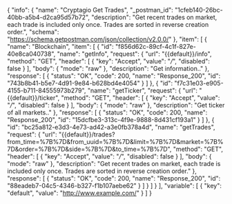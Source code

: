 {
  "info": {
    "name": "Cryptagio Get Trades",
    "_postman_id": "1cfeb140-26bc-40bb-a5b4-d2ca95d57b72",
    "description": "Get recent trades on market, each trade is included only once. Trades are sorted in reverse creation order.",
    "schema": "https://schema.getpostman.com/json/collection/v2.0.0/"
  },
  "item": [
    {
      "name": "Blockchain",
      "item": [
        {
          "id": "f856d62c-89cf-4c1f-827e-40e8ca040738",
          "name": "getInfo",
          "request": {
            "url": "{{default}}/info",
            "method": "GET",
            "header": [
              {
                "key": "Accept",
                "value": "*/*",
                "disabled": false
              }
            ],
            "body": {
              "mode": "raw"
            },
            "description": "Get information.."
          },
          "response": [
            {
              "status": "OK",
              "code": 200,
              "name": "Response_200",
              "id": "743b8b41-b5e7-4d91-9e84-b628bd4e4054"
            }
          ]
        },
        {
          "id": "f7c31e03-e905-4155-b711-84555973b279",
          "name": "getTicker",
          "request": {
            "url": "{{default}}/ticker",
            "method": "GET",
            "header": [
              {
                "key": "Accept",
                "value": "*/*",
                "disabled": false
              }
            ],
            "body": {
              "mode": "raw"
            },
            "description": "Get ticker of all markets.."
          },
          "response": [
            {
              "status": "OK",
              "code": 200,
              "name": "Response_200",
              "id": "15dcfbe3-313c-4f9e-9888-8d431cf193a1"
            }
          ]
        },
        {
          "id": "bc25a812-e3d3-4e73-ad42-a3e0fb378a4d",
          "name": "getTrades",
          "request": {
            "url": "{{default}}/trades?from_time=%7B%7D&from_uuid=%7B%7D&limit=%7B%7D&market=%7B%7D&order=%7B%7D&side=%7B%7D&to_time=%7B%7D",
            "method": "GET",
            "header": [
              {
                "key": "Accept",
                "value": "*/*",
                "disabled": false
              }
            ],
            "body": {
              "mode": "raw"
            },
            "description": "Get recent trades on market, each trade is included only once. Trades are sorted in reverse creation order."
          },
          "response": [
            {
              "status": "OK",
              "code": 200,
              "name": "Response_200",
              "id": "88eadeb7-04c5-4346-b327-f1b107aebe62"
            }
          ]
        }
      ]
    }
  ],
  "variable": [
    {
      "key": "default",
      "value": "http://www.example.com/"
    }
  ]
}